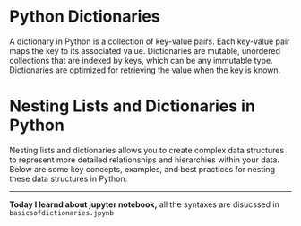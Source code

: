 # Python Dictionaries

A dictionary in Python is a collection of key-value pairs. Each key-value pair maps the key to its associated value. Dictionaries are mutable, unordered collections that are indexed by keys, which can be any immutable type. Dictionaries are optimized for retrieving the value when the key is known.

# Nesting Lists and Dictionaries in Python

Nesting lists and dictionaries allows you to create complex data structures to represent more detailed relationships and hierarchies within your data. Below are some key concepts, examples, and best practices for nesting these data structures in Python.

---
**Today I learnd about jupyter notebook,** all the syntaxes are disucssed in ```basicsofdictionaries.jpynb``` 